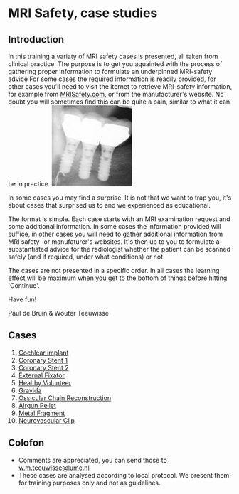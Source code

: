 # MRI Safety, case studies

## Introduction



In this training a variaty of MRI safety cases is presented, all taken from
clinical practice. The purpose is to get you aquainted with the process of 
gathering proper information to formulate an underpinned MRI-safety advice
For some cases the required information is readily provided, for other cases you'll need
to visit the iternet to retrieve MRI-safety information, for example from 
[MRISafety.com](http://mrisafety.com), or from the manufacturer's website.
No doubt you will sometimes find this can be quite a pain, similar to what it can be in practice.
![](Blij_bekkie.png)

In some cases you may find a surprise. It is not that we want to trap you, it's 
about cases that surprised us to and we experienced as educational. 



The format is simple. Each case starts with an MRI examination request and some additional information.
In some cases the information provided will suffice, in other cases you will need to gather additional 
information from MRI safety- or manufaturer's websites.
It's then up to you to formulate a substantiated advice for the radiologist whether the patient can be scanned
safely (and if required, under what conditions) or not.

The cases are not presented in a specific order. In all cases the learning effect will be maximum 
when you get to the bottom of things before hitting 'Continue'.


Have fun! 

Paul de Bruin & Wouter Teeuwisse

## Cases

1. [Cochlear implant](CochleairImplantaat/case.md)
1. [Coronary Stent 1](Stent1/case.md)
1. [Coronary Stent 2](Stent2/case.md)
1. [External Fixator](FixateurExterne/case.md)
1. [Healthy Volunteer](Volunteer1/case.md)
1. [Gravida](Gravida/case.md)
1. [Ossicular Chain Reconstruction](Ketenreconstructie/case.md)
1. [Airgun Pellet](Kogel/case.md)
1. [Metal Fragment](Fragment/case.md)
1. [Neurovascular Clip](Clip/case.md)


## Colofon

* Comments are appreciated, you can send those to w.m.teeuwisse@lumc.nl
* These cases are analysed according to local protocol. We present them for training purposes only and not as guidelines.


  